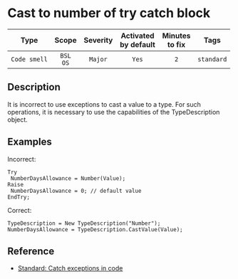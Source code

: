 # Cast to number of try catch block

| Type | Scope | Severity | Activated<br/>by default | Minutes<br/>to fix | Tags |
| :-: | :-: | :-: | :-: | :-: | :-: |
| `Code smell` | `BSL`<br/>`OS` | `Major` | `Yes` | `2` | `standard` |

<!-- Блоки выше заполняются автоматически, не трогать -->
## Description

It is incorrect to use exceptions to cast a value to a type. For such operations, it is necessary to use the capabilities of the TypeDescription object.

## Examples

Incorrect:

```bsl
Try
 NumberDaysAllowance = Number(Value);
Raise
 NumberDaysAllowance = 0; // default value
EndTry;
```

Correct:

```bsl
TypeDescription = New TypeDescription("Number");
NumberDaysAllowance = TypeDescription.CastValue(Value);
```

## Reference

- [Standard: Catch exceptions in code](https://its.1c.ru/db/v8std#content:499:hdoc)
